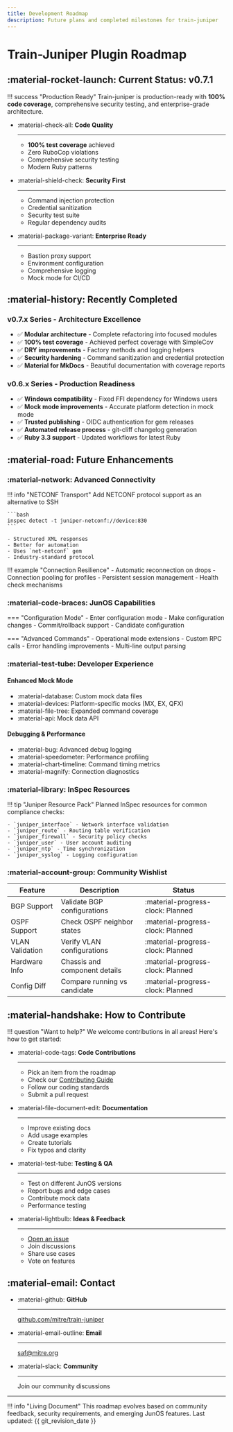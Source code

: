 ```yaml
---
title: Development Roadmap
description: Future plans and completed milestones for train-juniper
---
```


# Train-Juniper Plugin Roadmap

## :material-rocket-launch: Current Status: v0.7.1

!!! success "Production Ready"
    Train-juniper is production-ready with **100% code coverage**, comprehensive security testing, and enterprise-grade architecture.

<div class="grid cards" markdown>

- :material-check-all: __Code Quality__

    ---

    - **100% test coverage** achieved
    - Zero RuboCop violations
    - Comprehensive security testing
    - Modern Ruby patterns

- :material-shield-check: __Security First__

    ---

    - Command injection protection
    - Credential sanitization
    - Security test suite
    - Regular dependency audits

- :material-package-variant: __Enterprise Ready__

    ---

    - Bastion proxy support
    - Environment configuration
    - Comprehensive logging
    - Mock mode for CI/CD

</div>

## :material-history: Recently Completed

### v0.7.x Series - Architecture Excellence
- ✅ **Modular architecture** - Complete refactoring into focused modules
- ✅ **100% test coverage** - Achieved perfect coverage with SimpleCov
- ✅ **DRY improvements** - Factory methods and logging helpers
- ✅ **Security hardening** - Command sanitization and credential protection
- ✅ **Material for MkDocs** - Beautiful documentation with coverage reports

### v0.6.x Series - Production Readiness  
- ✅ **Windows compatibility** - Fixed FFI dependency for Windows users
- ✅ **Mock mode improvements** - Accurate platform detection in mock mode
- ✅ **Trusted publishing** - OIDC authentication for gem releases
- ✅ **Automated release process** - git-cliff changelog generation
- ✅ **Ruby 3.3 support** - Updated workflows for latest Ruby

## :material-road: Future Enhancements

### :material-network: Advanced Connectivity

!!! info "NETCONF Transport"
    Add NETCONF protocol support as an alternative to SSH
    
    ```bash
    inspec detect -t juniper-netconf://device:830
    ```
    
    - Structured XML responses
    - Better for automation
    - Uses `net-netconf` gem
    - Industry-standard protocol

!!! example "Connection Resilience"
    - Automatic reconnection on drops
    - Connection pooling for profiles
    - Persistent session management
    - Health check mechanisms

### :material-code-braces: JunOS Capabilities

=== "Configuration Mode"
    - Enter configuration mode
    - Make configuration changes
    - Commit/rollback support
    - Candidate configuration

=== "Advanced Commands"
    - Operational mode extensions
    - Custom RPC calls
    - Error handling improvements
    - Multi-line output parsing

### :material-test-tube: Developer Experience

#### Enhanced Mock Mode
- :material-database: Custom mock data files
- :material-devices: Platform-specific mocks (MX, EX, QFX)
- :material-file-tree: Expanded command coverage
- :material-api: Mock data API

#### Debugging & Performance
- :material-bug: Advanced debug logging
- :material-speedometer: Performance profiling
- :material-chart-timeline: Command timing metrics
- :material-magnify: Connection diagnostics

### :material-library: InSpec Resources

!!! tip "Juniper Resource Pack"
    Planned InSpec resources for common compliance checks:
    
    - `juniper_interface` - Network interface validation
    - `juniper_route` - Routing table verification
    - `juniper_firewall` - Security policy checks
    - `juniper_user` - User account auditing
    - `juniper_ntp` - Time synchronization
    - `juniper_syslog` - Logging configuration

### :material-account-group: Community Wishlist

<div class="annotate" markdown>

| Feature | Description | Status |
|---------|-------------|--------|
| BGP Support | Validate BGP configurations | :material-progress-clock: Planned |
| OSPF Support | Check OSPF neighbor states | :material-progress-clock: Planned |
| VLAN Validation | Verify VLAN configurations | :material-progress-clock: Planned |
| Hardware Info | Chassis and component details | :material-progress-clock: Planned |
| Config Diff | Compare running vs candidate | :material-progress-clock: Planned |

</div>

## :material-handshake: How to Contribute

!!! question "Want to help?"
    We welcome contributions in all areas! Here's how to get started:

<div class="grid cards" markdown>

- :material-code-tags: __Code Contributions__

    ---

    - Pick an item from the roadmap
    - Check our [Contributing Guide](CONTRIBUTING)
    - Follow our coding standards
    - Submit a pull request

- :material-file-document-edit: __Documentation__

    ---

    - Improve existing docs
    - Add usage examples
    - Create tutorials
    - Fix typos and clarity

- :material-test-tube: __Testing & QA__

    ---

    - Test on different JunOS versions
    - Report bugs and edge cases
    - Contribute mock data
    - Performance testing

- :material-lightbulb: __Ideas & Feedback__

    ---

    - [Open an issue](https://github.com/mitre/train-juniper/issues)
    - Join discussions
    - Share use cases
    - Vote on features

</div>

## :material-email: Contact

<div class="grid cards" markdown>

- :material-github: __GitHub__

    ---

    [github.com/mitre/train-juniper](https://github.com/mitre/train-juniper)

- :material-email-outline: __Email__

    ---

    [saf@mitre.org](mailto:saf@mitre.org)

- :material-slack: __Community__

    ---

    Join our community discussions

</div>

---

!!! info "Living Document"
    This roadmap evolves based on community feedback, security requirements, and emerging JunOS features. Last updated: {{ git_revision_date }}